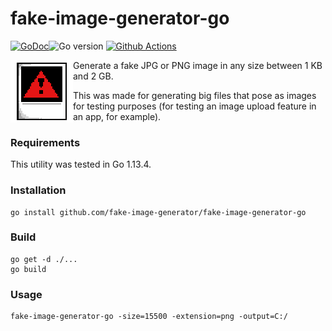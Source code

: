 # fake-image-generator-go
[![GoDoc](https://godoc.org/github.com/fake-image-generator/fake-image-generator-go?status.svg)](https://godoc.org/github.com/fake-image-generator/fake-image-generator-go)![Go version](https://img.shields.io/github/go-mod/go-version/fake-image-generator/fake-image-generator-go) [![Github Actions](https://img.shields.io/github/workflow/status/fake-image-generator/fake-image-generator-go/Go)](https://github.com/fake-image-generator/fake-image-generator-go/actions?query=workflow%3AGo)



<img align="left" width="100" height="100" src="fake-image-generator.png">

Generate a fake JPG or PNG image in any size between 1 KB and 2 GB.

This was made for generating big files that pose as images for testing purposes (for testing an image upload feature in an app, for example).

### Requirements

This utility was tested in Go 1.13.4.

### Installation

```
go install github.com/fake-image-generator/fake-image-generator-go
```

### Build

```
go get -d ./...
go build
```

### Usage

```
fake-image-generator-go -size=15500 -extension=png -output=C:/
```